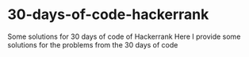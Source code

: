 # 30-days-of-code-hackerrank
Some solutions for 30 days of code of Hackerrank 
Here I provide some solutions for the problems from the 30 days of code 
